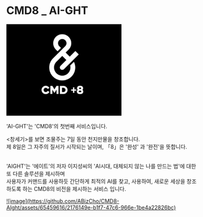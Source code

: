 # CMD8 _ AI-GHT
<img src=./brandsrc/logo/C8AI_1_notxt.png width=60%>

'AI-GHT'는 'CMD8'의 첫번째 서비스입니다. <br>

<창세기>를 보면 조물주는 7일 동안 천지만물을 창조합니다. <br>
제 8일은 그 자주의 질서가 시작되는 날이며, 「8」은 '완성' 과 '완전'을 뜻합니다. <br><br>

'AIGHT'는 '에이트'의 저자 이지성씨의 'AI시대, 대체되지 않는 나를 만드는 법'에 대한 또 다른 솔루션을 제시하며 <br>
사용자가 커맨드를 사용하듯 간단하게 최적의 AI를 찾고, 사용하여, 새로운 세상을 창조하도록 하는 CMD8의 비전을 제시하는 서비스 입니다.

<a href="https://ai-ght.com/">
  ![image](https://github.com/ABizCho/CMD8-AIght/assets/65459616/2176149e-b1f7-47c6-966e-1be4a22826bc)
</a>

